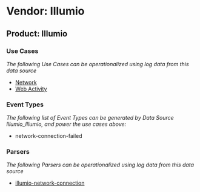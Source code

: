 Vendor: Illumio
===============
Product: Illumio
----------------

### Use Cases

_The following Use Cases can be operationalized using log data from this data source_

* [Network](../UseCases/usecase_network.md)
* [Web Activity](../UseCases/usecase_web_activity.md)


### Event Types

_The following list of Event Types can be generated by Data Source Illumio_Illumio, and power the use cases above:_

- network-connection-failed


### Parsers

_The following Parsers can be operationalized using log data from this data source_

* [illumio-network-connection](../Parsers/parserContent_illumio-network-connection.md)
